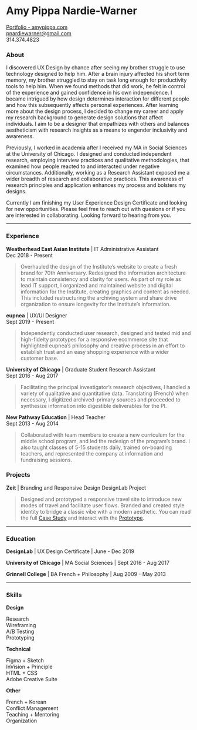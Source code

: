# Amy Pippa Nardie-Warner

[Portfolio - amypippa.com](http://amypippa.com/)  
pnardiewarner@gmail.com  
314.374.4823  

### About

I discovered UX Design by chance after seeing my brother struggle to use technology designed to help him. After a brain injury affected his short term memory, my brother struggled to stay on task long enough for productivity tools to help him. When we found methods that did work, he felt in control of the experience and gained confidence in his own independence. I became intrigued by how design determines interaction for different people and how this subsequently affects personal experiences.  After learning more about the design process, I decided to change my career and apply my research background to generate design solutions that affect individuals. I aim to be a designer that empathizes with others and balances aestheticism with research insights as a means to engender inclusivity and awareness.

Previously, I worked in academia after I received my MA in Social Sciences at the University of Chicago. I designed and conducted independent research, employing interview practices and qualitative methodologies, that examined how people reacted to and interacted under negative circumstances. Additionally, working as a Research Assistant exposed me a wider breadth of research and collaborative practices. This awareness of research principles and application enhances my process and bolsters my designs.

Currently I am finishing my User Experience Design Certificate and looking for new opportunities. Please feel free to reach out with quesions or if you are interested in collaborating. Looking forward to hearing from you.

---

### Experience

**Weatherhead East Asian Institute** | IT Administrative Assistant  
Dec 2018 - Present

>Overhauled the design of the Institute’s website to create a fresh brand for 70th Anniversary. Redesigned the information architecture to maintain consistency and clarity for users. As part of my role as lead IT support, I organized and maintained website and digital information for the Institute, creating graphics and content as needed. This included restructuring the archiving system and share drive organization to ensure longevity for the Institute’s information.

**eupnea** | UX/UI Designer  
Sept 2019 - Present

>Independently conducted user research, designed and tested mid and high-fidelty prototypes for a responsive ecommerce site that highlighted eupnea’s philosophy and creative process in an effort to establish trust and an easy shopping experience with a wider customer base.

**University of Chicago** | Graduate Student Research Assistant  
Sept 2016 - Aug 2017

>Facilitating the principal investigator’s research objectives, I handled a variety of qualitative and quantitative data. Translating (French) when necessary, I digitized archived-primary sources and proceeded to synthesize information into digestible deliverables for the PI.

**New Pathway Education** | Head Teacher  
Sept 2013 - Aug 2014

>Collaborated with team members to create a new curriculum for the middle school program, and led the redesign of the program’s brand. I also taught classes of 5-15 students daily, trained on-boarding teachers, and represented the company at information and fundraising sessions.

### Projects

**Zeit** | Branding and Responsive Design 
DesignLab Project

>Designed and prototyped a responsive travel site to introduce new modes of travel and facilitate user flows. Branded and created style identity to bridge a classic vibe with a modern aesthetic. You can read the full [Case Study](http://amypippa.com/zeit) and interact with the [Prototype](https://invis.io/H7TM3GB2B9F).

---

### Education

**DesignLab** 
| UX Design Certificate
| June - Dec 2019

**University of Chicago**
| MA Social Sciences
| Sept 2016 - Aug 2017

**Grinnell College**
| BA French + Philosophy
| Aug 2009 - May 2013

---

### Skills

**Design**

   Research  
Wireframing  
A/B Testing  
Prototyping  

**Technical**

Figma + Sketch  
InVision + Principle  
HTML + CSS  
Adobe Creative Suite  

**Other**

French + Korean  
Conflict Management  
Teaching + Mentoring  
Organization  
